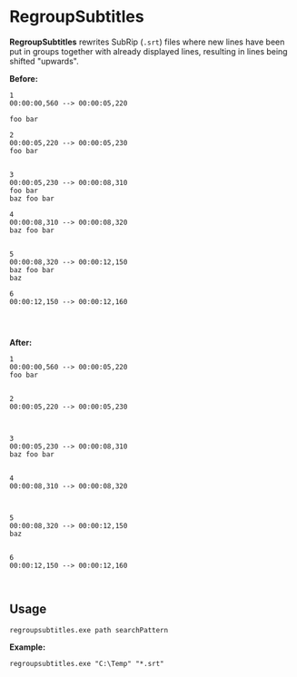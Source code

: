 # RegroupSubtitles
**RegroupSubtitles** rewrites SubRip (`.srt`) files where new lines have been put in groups together with already displayed lines, resulting in lines being shifted "upwards".

**Before:**

```
1
00:00:00,560 --> 00:00:05,220

foo bar

2
00:00:05,220 --> 00:00:05,230
foo bar
 

3
00:00:05,230 --> 00:00:08,310
foo bar
baz foo bar

4
00:00:08,310 --> 00:00:08,320
baz foo bar
 

5
00:00:08,320 --> 00:00:12,150
baz foo bar
baz

6
00:00:12,150 --> 00:00:12,160


 
```

**After:**

```
1
00:00:00,560 --> 00:00:05,220
foo bar


2
00:00:05,220 --> 00:00:05,230
 


3
00:00:05,230 --> 00:00:08,310
baz foo bar


4
00:00:08,310 --> 00:00:08,320
 


5
00:00:08,320 --> 00:00:12,150
baz


6
00:00:12,150 --> 00:00:12,160
 


```

## Usage

```
regroupsubtitles.exe path searchPattern
```

**Example:**
```
regroupsubtitles.exe "C:\Temp" "*.srt"
```